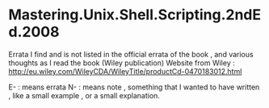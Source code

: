 # Mastering.Unix.Shell.Scripting.2ndEd.2008
Errata I find and is not listed in the official errata of the book , and various thoughts as I read the book (Wiley publication)
Website from Wiley : http://eu.wiley.com/WileyCDA/WileyTitle/productCd-0470183012.html

E-  : means errata
N-  : means note , something that I wanted to have written , like a small example , or a small explanation.
